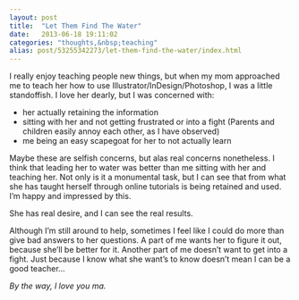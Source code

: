 ```yaml
---
layout: post
title:  "Let Them Find The Water"
date:   2013-06-18 19:11:02
categories: "thoughts,&nbsp;teaching"
alias: post/53255342273/let-them-find-the-water/index.html
---
```


I really enjoy teaching people new things, but when my mom approached me to teach her how to use Illustrator/InDesign/Photoshop, I was a little standoffish. I love her dearly, but I was concerned with:

* her actually retaining the information
* sitting with her and not getting frustrated or into a fight (Parents and children easily annoy each other, as I have observed)
* me being an easy scapegoat for her to not actually learn


Maybe these are selfish concerns, but alas real concerns nonetheless. I think that leading her to water was better than me sitting with her and teaching her. Not only is it a monumental task, but I can see that from what she has taught herself through online tutorials is being retained and used. I’m happy and impressed by this.

She has real desire, and I can see the real results.

Although I’m still around to help, sometimes I feel like I could do more than give bad answers to her questions. A part of me wants her to figure it out, because she’ll be better for it. Another part of me doesn’t want to get into a fight. Just because I know what she want’s to know doesn’t mean I can be a good teacher…

*By the way, I love you ma.*